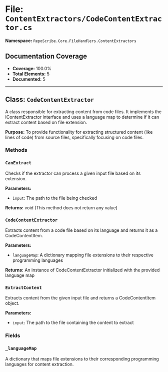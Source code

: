 # File: `ContentExtractors/CodeContentExtractor.cs`

**Namespace:** `RepoScribe.Core.FileHandlers.ContentExtractors`

## Documentation Coverage

- **Coverage:** 100.0%
- **Total Elements:** 5
- **Documented:** 5

---

## Class: `CodeContentExtractor`

A class responsible for extracting content from code files. It implements the IContentExtractor interface and uses a language map to determine if it can extract content based on file extension.

**Purpose:** To provide functionality for extracting structured content (like lines of code) from source files, specifically focusing on code files.

### Methods

  ### `CanExtract`

  Checks if the extractor can process a given input file based on its extension.

  **Parameters:**
  - `input`: The path to the file being checked

  **Returns:** void (This method does not return any value)

  ### `CodeContentExtractor`

  Extracts content from a code file based on its language and returns it as a CodeContentItem.

  **Parameters:**
  - `languageMap`: A dictionary mapping file extensions to their respective programming languages

  **Returns:** An instance of CodeContentExtractor initialized with the provided language map

  ### `ExtractContent`

  Extracts content from the given input file and returns a CodeContentItem object.

  **Parameters:**
  - `input`: The path to the file containing the content to extract

### Fields

  ### `_languageMap`

  A dictionary that maps file extensions to their corresponding programming languages for content extraction.

